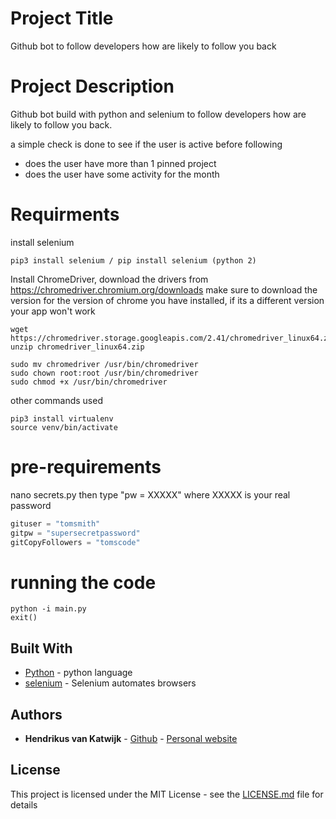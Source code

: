 # Project Title

Github bot to follow developers how are likely to follow you back

# Project Description

Github bot build with python and selenium to follow developers how are likely to follow you back. 

a simple check is done to see if the user is active before following
- does the user have more than 1 pinned project
- does the user have some activity for the month

# Requirments
install selenium
```
pip3 install selenium / pip install selenium (python 2)
```


Install ChromeDriver,
download the drivers from https://chromedriver.chromium.org/downloads make sure to download the version for the version of chrome you have installed, if its a different version your app won't work

```
wget https://chromedriver.storage.googleapis.com/2.41/chromedriver_linux64.zip
unzip chromedriver_linux64.zip

sudo mv chromedriver /usr/bin/chromedriver
sudo chown root:root /usr/bin/chromedriver
sudo chmod +x /usr/bin/chromedriver
```

other commands used
```
pip3 install virtualenv
source venv/bin/activate
```
# pre-requirements

nano secrets.py
then type "pw = XXXXX"
where XXXXX is your real password

```python
gituser = "tomsmith"
gitpw = "supersecretpassword"
gitCopyFollowers = "tomscode"
```

# running the code
```
python -i main.py
exit()
```

## Built With

* [Python](hhttps://www.python.org/) - python language
* [selenium](hhttps://www.selenium.dev/) - Selenium automates browsers

## Authors

* **Hendrikus van Katwijk** - [Github](https://github.com/vankatwijk) - [Personal website](https://hpvk.com)

## License

This project is licensed under the MIT License - see the [LICENSE.md](LICENSE.md) file for details
